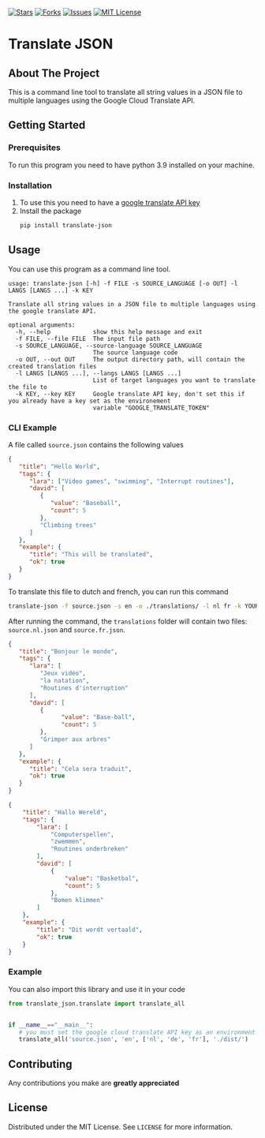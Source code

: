 [![Stars][stars-shield]][stars-url]
[![Forks][forks-shield]][forks-url]
[![Issues][issues-shield]][issues-url]
[![MIT License][license-shield]][license-url]

# Translate JSON

## About The Project

This is a command line tool to translate all string values in a JSON file to multiple languages using the Google Cloud Translate API.

## Getting Started

### Prerequisites

To run this program you need to have python 3.9 installed on your machine.

### Installation

1. To use this you need to have a [google translate API key](https://cloud.google.com/translate)
2. Install the package
   ```sh
   pip install translate-json
   ```

## Usage

You can use this program as a command line tool.

```
usage: translate-json [-h] -f FILE -s SOURCE_LANGUAGE [-o OUT] -l LANGS [LANGS ...] -k KEY

Translate all string values in a JSON file to multiple languages using the google translate API.

optional arguments:
  -h, --help            show this help message and exit
  -f FILE, --file FILE  The input file path
  -s SOURCE_LANGUAGE, --source-language SOURCE_LANGUAGE
                        The source language code
  -o OUT, --out OUT     The output directory path, will contain the created translation files
  -l LANGS [LANGS ...], --langs LANGS [LANGS ...]
                        List of target languages you want to translate the file to
  -k KEY, --key KEY     Google translate API key, don't set this if you already have a key set as the environement
                        variable "GOOGLE_TRANSLATE_TOKEN"
```

### CLI Example

A file called `source.json` contains the following values

```JSON
{
   "title": "Hello World",
   "tags": {
      "lara": ["Video games", "swimming", "Interrupt routines"],
      "david": [
         {
            "value": "Baseball",
            "count": 5
         },
         "Climbing trees"
      ]
   },
   "example": {
      "title": "This will be translated",
      "ok": true
   }
}
```

To translate this file to dutch and french, you can run this command

```sh
translate-json -f source.json -s en -o ./translations/ -l nl fr -k YOUR_API_KEY
```

After running the command, the `translations` folder will contain two files: `source.nl.json` and `source.fr.json`.

```JSON
{
   "title": "Bonjour le monde",
   "tags": {
      "lara": [
         "Jeux vidéo",
         "la natation",
         "Routines d'interruption"
      ],
      "david": [
         {
               "value": "Base-ball",
               "count": 5
         },
         "Grimper aux arbres"
      ]
   },
   "example": {
      "title": "Cela sera traduit",
      "ok": true
   }
}
```

```JSON
{
    "title": "Hallo Wereld",
    "tags": {
        "lara": [
            "Computerspellen",
            "zwemmen",
            "Routines onderbreken"
        ],
        "david": [
            {
                "value": "Basketbal",
                "count": 5
            },
            "Bomen klimmen"
        ]
    },
    "example": {
        "title": "Dit wordt vertaald",
        "ok": true
    }
}
```

### Example

You can also import this library and use it in your code

```python
from translate_json.translate import translate_all


if __name__=="__main__":
   # you must set the google cloud translate API key as an environment variable before running this program
   translate_all('source.json', 'en', ['nl', 'de', 'fr'], './dist/')

```

## Contributing

Any contributions you make are **greatly appreciated**

## License

Distributed under the MIT License. See `LICENSE` for more information.

[forks-shield]: https://img.shields.io/github/forks/yxor/translate-json.svg?style=for-the-badge
[forks-url]: https://github.com/yxor/translate-json/network/members
[stars-shield]: https://img.shields.io/github/stars/yxor/translate-json.svg?style=for-the-badge
[stars-url]: https://github.com/yxor/translate-json/stargazers
[issues-shield]: https://img.shields.io/github/issues/yxor/translate-json.svg?style=for-the-badge
[issues-url]: https://github.com/yxor/translate-json/issues
[license-shield]: https://img.shields.io/github/license/yxor/translate-json.svg?style=for-the-badge
[license-url]: https://github.com/yxor/translate-json/blob/master/LICENSE.md
